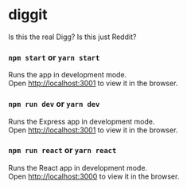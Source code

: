 # diggit
Is this the real Digg? Is this just Reddit?

### `npm start` or `yarn start`

Runs the app in development mode.<br>
Open [http://localhost:3001](http://localhost:3001) to view it in the browser.

### `npm run dev` or `yarn dev`

Runs the Express app in development mode.<br>
Open [http://localhost:3001](http://localhost:3001) to view it in the browser.

### `npm run react` or `yarn react`

Runs the React app in development mode.<br>
Open [http://localhost:3000](http://localhost:3000) to view it in the browser.
